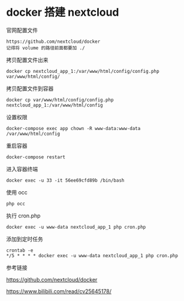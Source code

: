 # docker 搭建 nextcloud

官网配置文件

```
https://github.com/nextcloud/docker
记得将 volume 的路径前面都要加 ./
```

拷贝配置文件出来

```
docker cp nextcloud_app_1:/var/www/html/config/config.php var/www/html/config/
```

拷贝配置文件到容器

```
docker cp var/www/html/config/config.php nextcloud_app_1:/var/www/html/config
```

设置权限

```
docker-compose exec app chown -R www-data:www-data /var/www/html/config
```

重启容器

```
docker-compose restart
```

进入容器终端

```
docker exec -u 33 -it 56ee69cfd89b /bin/bash
```

使用 occ

```
php occ
```

执行 cron.php

```
docker exec -u www-data nextcloud_app_1 php cron.php
```

添加到定时任务

```
crontab -e
*/5 * * * * docker exec -u www-data nextcloud_app_1 php cron.php
```

参考链接

https://github.com/nextcloud/docker

https://www.bilibili.com/read/cv25645178/

